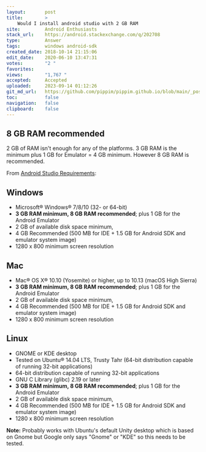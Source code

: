 ```yaml
---
layout:       post
title:        >
    Would I install android studio with 2 GB RAM
site:         Android Enthusiasts
stack_url:    https://android.stackexchange.com/q/202708
type:         Answer
tags:         windows android-sdk
created_date: 2018-10-14 21:15:06
edit_date:    2020-06-10 13:47:31
votes:        "2 "
favorites:    
views:        "1,767 "
accepted:     Accepted
uploaded:     2023-09-14 01:12:26
git_md_url:   https://github.com/pippim/pippim.github.io/blob/main/_posts/2018/2018-10-14-Would-I-install-android-studio-with-2-GB-RAM.md
toc:          false
navigation:   false
clipboard:    false
---
```


## 8 GB RAM recommended

2 GB of RAM isn't enough for any of the platforms. 3 GB RAM is the minimum plus 1 GB for Emulator = 4 GB minimum. However 8 GB RAM is recommended.

From [Android Studio Requirements][1]:

## Windows

-    Microsoft® Windows® 7/8/10 (32- or 64-bit)
-    **3 GB RAM minimum, 8 GB RAM recommended**; plus 1 GB for the Android Emulator
-    2 GB of available disk space minimum,
-    4 GB Recommended (500 MB for IDE + 1.5 GB for Android SDK and emulator system image)
-    1280 x 800 minimum screen resolution

## Mac

-    Mac® OS X® 10.10 (Yosemite) or higher, up to 10.13 (macOS High Sierra)
-    **3 GB RAM minimum, 8 GB RAM recommended**; plus 1 GB for the Android Emulator
-    2 GB of available disk space minimum,
-    4 GB Recommended (500 MB for IDE + 1.5 GB for Android SDK and emulator system image)
-    1280 x 800 minimum screen resolution

## Linux

-    GNOME or KDE desktop
-    Tested on Ubuntu® 14.04 LTS, Trusty Tahr (64-bit distribution capable of running 32-bit applications)
-    64-bit distribution capable of running 32-bit applications
-    GNU C Library (glibc) 2.19 or later
-    **3 GB RAM minimum, 8 GB RAM recommended**; plus 1 GB for the Android Emulator
-    2 GB of available disk space minimum,
-    4 GB Recommended (500 MB for IDE + 1.5 GB for Android SDK and emulator system image)
-    1280 x 800 minimum screen resolution

**Note:** Probably works with Ubuntu's default Unity desktop which is based on Gnome but Google only says "Gnome" or "KDE" so this needs to be tested.


  [1]: https://developer.android.com/studio/#Requirements
